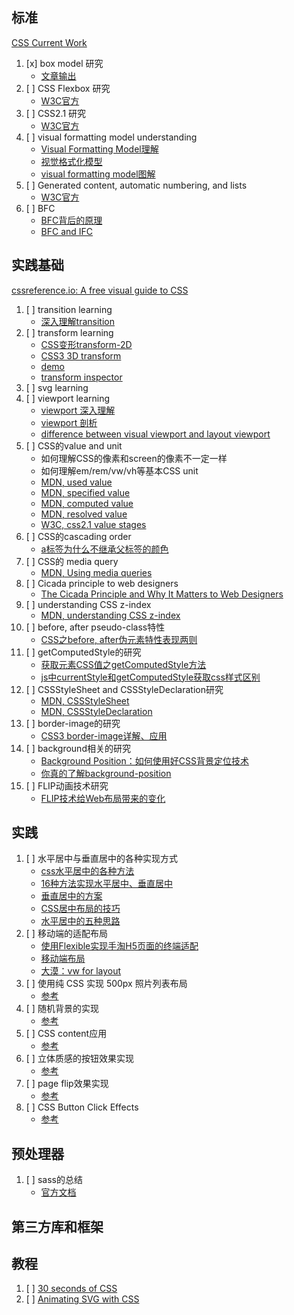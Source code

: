 
## 标准
[CSS Current Work](https://www.w3.org/Style/CSS/current-work)

  1. [x] box model 研究
     - [文章输出](https://juejin.im/post/5c6baf46e51d451254330864)
  2. [ ] CSS Flexbox 研究
     - [W3C官方](https://www.w3.org/TR/css-flexbox-1/)
  3. [ ] CSS2.1 研究
     - [W3C官方](https://www.w3.org/TR/CSS2/)
  4. [ ] visual formatting model understanding
     - [Visual Formatting Model理解](https://www.cnblogs.com/fogwind/p/6020258.html)
     - [视觉格式化模型](https://segmentfault.com/a/1190000008541494)
     - [visual formatting model图解](https://pic4.zhimg.com/1df47d2c18750ba4514a73e3c5a87872_r.jpg)
  5. [ ] Generated content, automatic numbering, and lists
     - [W3C官方](https://www.w3.org/TR/2011/REC-CSS2-20110607/generate.html)
  6. [ ] BFC
     - [BFC背后的原理](http://www.cnblogs.com/lhb25/p/inside-block-formatting-ontext.html)
     - [BFC and IFC](https://segmentfault.com/a/1190000004466536)

## 实践基础
[cssreference.io: A free visual guide to CSS](https://cssreference.io/)
  1. [ ] transition learning
     - [深入理解transition](https://www.cnblogs.com/xiaohuochai/p/5347930.html)
  2. [ ] transform learning
     - [CSS变形transform-2D](https://www.cnblogs.com/xiaohuochai/p/5350254.html)
     - [CSS3 3D transform](https://www.zhangxinxu.com/wordpress/2012/09/css3-3d-transform-perspective-animate-transition/)
     - [demo](https://c.runoob.com/codedemo/3391)
     - [transform inspector](http://fangyexu.com/tool-CSS3Inspector.html)
  3. [ ] svg learning
  4. [ ] viewport learning
     - [viewport 深入理解](http://www.cnblogs.com/2050/p/3877280.html)
     - [viewport 剖析](https://www.w3cplus.com/css/viewports.html)
     - [difference between visual viewport and layout viewport](https://stackoverflow.com/questions/6333927/difference-between-visual-viewport-and-layout-viewport)
  5. [ ] CSS的value and unit
     - 如何理解CSS的像素和screen的像素不一定一样
     - 如何理解em/rem/vw/vh等基本CSS unit
     - [MDN, used value](https://developer.mozilla.org/en-US/docs/Web/CSS/used_value)
     - [MDN, specified value](https://developer.mozilla.org/en-US/docs/Web/CSS/specified_value)
     - [MDN, computed value](https://developer.mozilla.org/en-US/docs/Web/CSS/computed_value)
     - [MDN, resolved value](https://developer.mozilla.org/en-US/docs/Web/CSS/resolved_value)
     - [W3C, css2.1 value stages](https://www.w3.org/TR/CSS2/cascade.html#value-stages)
  6. [ ] CSS的cascading order
     - [a标签为什么不继承父标签的颜色](https://www.zhihu.com/question/28370313)
  8. [ ] CSS的 media query
     - [MDN, Using media queries](https://developer.mozilla.org/en-US/docs/Web/CSS/Media_Queries/Using_media_queries)
  9. [ ] Cicada principle to web designers
     - [The Cicada Principle and Why It Matters to Web Designers](https://www.sitepoint.com/the-cicada-principle-and-why-it-matters-to-web-designers/)
  10. [ ] understanding CSS z-index
      - [MDN, understanding CSS z-index](https://developer.mozilla.org/en-US/docs/Web/CSS/CSS_Positioning/Understanding_z_index)
  11. [ ] before, after pseudo-class特性
      - [CSS之before, after伪元素特性表现两则](https://www.zhangxinxu.com/wordpress/2015/04/before-after-pseudo-elements-special-features/)
  12. [ ] getComputedStyle的研究
      - [获取元素CSS值之getComputedStyle方法](https://www.zhangxinxu.com/wordpress/2012/05/getcomputedstyle-js-getpropertyvalue-currentstyle/)
      - [js中currentStyle和getComputedStyle获取css样式区别](https://blog.csdn.net/weixin_38481963/article/details/79381615)
  13. [ ] CSSStyleSheet and CSSStyleDeclaration研究
      - [MDN, CSSStyleSheet](https://developer.mozilla.org/en-US/docs/Web/API/CSSStyleSheet)
      - [MDN, CSSStyleDeclaration](https://developer.mozilla.org/en-US/docs/Web/API/CSSStyleDeclaration)
  14. [ ] border-image的研究
      - [CSS3 border-image详解、应用](https://www.zhangxinxu.com/wordpress/2010/01/css3-border-image/)
  15. [ ] background相关的研究
      - [ Background Position：如何使用好CSS背景定位技术](http://www.htmleaf.com/ziliaoku/qianduanjiaocheng/201505031775.html)
      - [你真的了解background-position](https://www.w3cplus.com/css/background-position-with-percent.html)
  16. [ ] FLIP动画技术研究
      - [FLIP技术给Web布局带来的变化](https://www.w3cplus.com/javascript/animating-layouts-with-the-flip-technique.html)
## 实践
  1. [ ] 水平居中与垂直居中的各种实现方式
     - [css水平居中的各种方法](https://www.cnblogs.com/zuochengsi-9/p/5554340.html)
     - [16种方法实现水平居中、垂直居中](https://juejin.im/post/58f818bbb123db006233ab2a)
     - [垂直居中的方案](https://www.zhihu.com/question/20543196)
     - [CSS居中布局的技巧](https://zhuanlan.zhihu.com/p/25068655)
     - [水平居中的五种思路](https://www.cnblogs.com/xiaohuochai/p/5437503.html)
  2. [ ] 移动端的适配布局
     - [使用Flexible实现手淘H5页面的终端适配](https://github.com/amfe/article/issues/17)
     - [移动端布局](http://web.jobbole.com/91853/)
     - [大漠：vw for layout](https://www.w3cplus.com/css/vw-for-layout.html)
  3. [ ] 使用纯 CSS 实现 500px 照片列表布局
     - [参考](https://zhuanlan.zhihu.com/p/21974139)
  4. [ ] 随机背景的实现
     - [参考](https://www.w3cschool.cn/css_secrets/h2uyeozt.html)
  5. [ ] CSS content应用
     - [参考](https://www.zhangxinxu.com/wordpress/2010/04/css-content%E5%86%85%E5%AE%B9%E7%94%9F%E6%88%90%E6%8A%80%E6%9C%AF%E4%BB%A5%E5%8F%8A%E5%BA%94%E7%94%A8/)
  6. [ ] 立体质感的按钮效果实现
     - [参考](http://www.htmleaf.com/Demo/201507302329.html)
  7. [ ] page flip效果实现
     - [参考](http://fangyexu.com/gallery/scenery/S05_pageflip.html)
  8. [ ] CSS Button Click Effects
     - [参考](https://freefrontend.com/css-button-click-effects/)
## 预处理器
  1. [ ] sass的总结
     - [官方文档](http://sass-lang.com/documentation/file.SASS_REFERENCE.html)

## 第三方库和框架

## 教程
1. [ ] [30 seconds of CSS](https://30-seconds.github.io/30-seconds-of-css/)
2. [ ] [Animating SVG with CSS](https://css-tricks.com/animating-svg-css/)